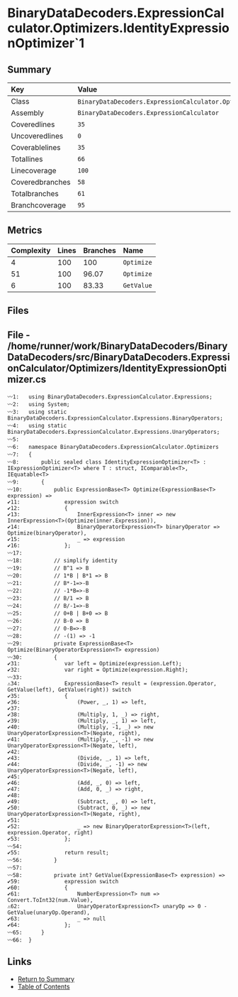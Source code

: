 ﻿# BinaryDataDecoders.ExpressionCalculator.Optimizers.IdentityExpressionOptimizer`1

## Summary

| Key             | Value                                                                              |
| :-------------- | :--------------------------------------------------------------------------------- |
| Class           | `BinaryDataDecoders.ExpressionCalculator.Optimizers.IdentityExpressionOptimizer`1` |
| Assembly        | `BinaryDataDecoders.ExpressionCalculator`                                          |
| Coveredlines    | `35`                                                                               |
| Uncoveredlines  | `0`                                                                                |
| Coverablelines  | `35`                                                                               |
| Totallines      | `66`                                                                               |
| Linecoverage    | `100`                                                                              |
| Coveredbranches | `58`                                                                               |
| Totalbranches   | `61`                                                                               |
| Branchcoverage  | `95`                                                                               |

## Metrics

| Complexity | Lines | Branches | Name       |
| :--------- | :---- | :------- | :--------- |
| 4          | 100   | 100      | `Optimize` |
| 51         | 100   | 96.07    | `Optimize` |
| 6          | 100   | 83.33    | `GetValue` |

## Files

## File - /home/runner/work/BinaryDataDecoders/BinaryDataDecoders/src/BinaryDataDecoders.ExpressionCalculator/Optimizers/IdentityExpressionOptimizer.cs

```CSharp
〰1:   using BinaryDataDecoders.ExpressionCalculator.Expressions;
〰2:   using System;
〰3:   using static BinaryDataDecoders.ExpressionCalculator.Expressions.BinaryOperators;
〰4:   using static BinaryDataDecoders.ExpressionCalculator.Expressions.UnaryOperators;
〰5:   
〰6:   namespace BinaryDataDecoders.ExpressionCalculator.Optimizers
〰7:   {
〰8:       public sealed class IdentityExpressionOptimizer<T> : IExpressionOptimizer<T> where T : struct, IComparable<T>, IEquatable<T>
〰9:       {
〰10:          public ExpressionBase<T> Optimize(ExpressionBase<T> expression) =>
✔11:              expression switch
✔12:              {
✔13:                  InnerExpression<T> inner => new InnerExpression<T>(Optimize(inner.Expression)),
✔14:                  BinaryOperatorExpression<T> binaryOperator => Optimize(binaryOperator),
✔15:                  _ => expression
✔16:              };
〰17:  
〰18:          // simplify identity
〰19:          // B^1 => B
〰20:          // 1*B | B*1 => B
〰21:          // B*-1=>-B
〰22:          // -1*B=>-B
〰23:          // B/1 => B
〰24:          // B/-1=>-B
〰25:          // 0+B | B+0 => B
〰26:          // B-0 => B
〰27:          // 0-B=>-B
〰28:          // -(1) => -1
〰29:          private ExpressionBase<T> Optimize(BinaryOperatorExpression<T> expression)
〰30:          {
✔31:              var left = Optimize(expression.Left);
✔32:              var right = Optimize(expression.Right);
〰33:  
⚠34:              ExpressionBase<T> result = (expression.Operator, GetValue(left), GetValue(right)) switch
✔35:              {
✔36:                  (Power, _, 1) => left,
✔37:  
✔38:                  (Multiply, 1, _) => right,
✔39:                  (Multiply, _, 1) => left,
✔40:                  (Multiply, -1, _) => new UnaryOperatorExpression<T>(Negate, right),
✔41:                  (Multiply, _, -1) => new UnaryOperatorExpression<T>(Negate, left),
✔42:  
✔43:                  (Divide, _, 1) => left,
✔44:                  (Divide, _, -1) => new UnaryOperatorExpression<T>(Negate, left),
✔45:  
✔46:                  (Add, _, 0) => left,
✔47:                  (Add, 0, _) => right,
✔48:  
✔49:                  (Subtract, _, 0) => left,
✔50:                  (Subtract, 0, _) => new UnaryOperatorExpression<T>(Negate, right),
✔51:  
✔52:                  _ => new BinaryOperatorExpression<T>(left, expression.Operator, right)
✔53:              };
〰54:  
✔55:              return result;
〰56:          }
〰57:  
〰58:          private int? GetValue(ExpressionBase<T> expression) =>
✔59:              expression switch
✔60:              {
✔61:                  NumberExpression<T> num => Convert.ToInt32(num.Value),
⚠62:                  UnaryOperatorExpression<T> unaryOp => 0 - GetValue(unaryOp.Operand),
✔63:                  _ => null
✔64:              };
〰65:      }
〰66:  }
```

## Links

* [Return to Summary](Summary.md)
* [Table of Contents](../TOC.md)


